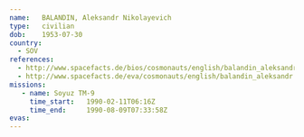```yaml
---
name:	BALANDIN, Aleksandr Nikolayevich
type:	civilian
dob:	1953-07-30
country:
  - SOV
references:
  - http://www.spacefacts.de/bios/cosmonauts/english/balandin_aleksandr.htm
  - http://www.spacefacts.de/eva/cosmonauts/english/balandin_aleksandr.htm
missions:
   - name: Soyuz TM-9
     time_start:   1990-02-11T06:16Z
     time_end:     1990-08-09T07:33:58Z
evas:
---
```

